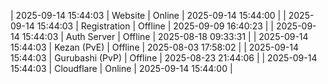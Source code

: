 | 2025-09-14 15:44:03 | Website | Online | 2025-09-14 15:44:00 |
| 2025-09-14 15:44:03 | Registration | Offline | 2025-09-09 16:40:23 |
| 2025-09-14 15:44:03 | Auth Server | Offline | 2025-08-18 09:33:31 |
| 2025-09-14 15:44:03 | Kezan (PvE) | Offline | 2025-08-03 17:58:02 |
| 2025-09-14 15:44:03 | Gurubashi (PvP) | Offline | 2025-08-23 21:44:06 |
| 2025-09-14 15:44:03 | Cloudflare | Online | 2025-09-14 15:44:00 |
